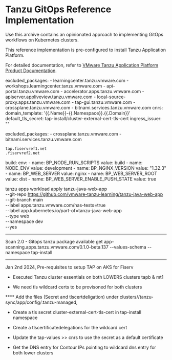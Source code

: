 # Tanzu GitOps Reference Implementation

Use this archive contains an opinionated approach to implementing GitOps workflows on Kubernetes clusters.

This reference implementation is pre-configured to install Tanzu Application Platform.

For detailed documentation, refer to [VMware Tanzu Application Platform Product Documentation](https://docs.vmware.com/en/VMware-Tanzu-Application-Platform/1.5/tap/install-gitops-intro.html).

excluded_packages:
    - learningcenter.tanzu.vmware.com
    - workshops.learningcenter.tanzu.vmware.com
    - api-portal.tanzu.vmware.com
    - accelerator.apps.tanzu.vmware.com
    - apiserver.appliveview.tanzu.vmware.com
    - local-source-proxy.apps.tanzu.vmware.com
    - tap-gui.tanzu.vmware.com
    - crossplane.tanzu.vmware.com
    - bitnami.services.tanzu.vmware.com
cnrs:
    domain_template: '{{.Name}}-{{.Namespace}}.{{.Domain}}'
    default_tls_secret: tap-install/cluster-external-cert-tls-cert
    ingress_issuer: ""

excluded_packages:
    - crossplane.tanzu.vmware.com
    - bitnami.services.tanzu.vmware.com

    tap.fiservref1.net
    .fiservref2.net 

build:
    env:
    - name: BP_NODE_RUN_SCRIPTS
      value: build
    - name: NODE_ENV
      value: development
    - name: BP_NGINX_VERSION
      value: "1.32.3"
    - name: BP_WEB_SERVER
      value: nginx
    - name: BP_WEB_SERVER_ROOT
      value: dist
    - name: BP_WEB_SERVER_ENABLE_PUSH_STATE
      value: true


tanzu apps workload apply tanzu-java-web-app \
 --git-repo https://github.com/vmware-tanzu-learning/tanzu-java-web-app \
 --git-branch main \
 --label apps.tanzu.vmware.com/has-tests=true \
 --label app.kubernetes.io/part-of=tanzu-java-web-app \
 --type web \
 --namespace dev \
 --yes


---- 
Scan 2.0 - Gitops
tanzu package available get app-scanning.apps.tanzu.vmware.com/0.1.0-beta.137 --values-schema --namespace tap-install

----
Jan 2nd 2024, Pre-requisites to setup TAP on AKS for Fiserv 

- Executed Tanzu cluster essentials on both LOWERS clusters tapb & mt1

-   We need tls wildcard certs to be provisoned for both clusters 

**** Add the files (Secret and tlscertdeligation) under clusters/<clustername>/tanzu-sync/app/config/.tanzu-managed, 

- Create a tls secret cluster-external-cert-tls-cert in tap-install namespace 
- Create a tlscertificatedelegations for the wildcard cert 
- Update the tap-values >> cnrs to use the secret as a default certificate 

- Get the DNS entry for Contour IPs pointing to wildcard dns entry for both lower clusters

